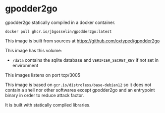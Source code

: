 # gpodder2go

gpodder2go statically compiled in a docker container.

`docker pull ghcr.io/jbgosselin/gpodder2go:latest`

This image is built from sources at https://github.com/oxtyped/gpodder2go

This image has this volume:

- `/data` contains the sqlite database and `VERIFIER_SECRET_KEY` if not set in environment

This images listens on port tcp/3005

This image is based on `gcr.io/distroless/base-debian12` so it does not contain a shell nor other softwares except gpodder2go and an entrypoint binary in order to reduce attack factor.

It is built with statically compiled libraries.
